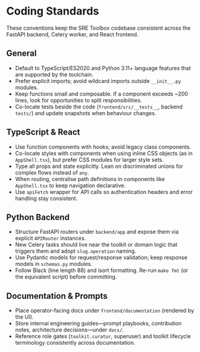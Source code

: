 # Coding Standards

These conventions keep the SRE Toolbox codebase consistent across the FastAPI backend, Celery worker, and React frontend.

## General
- Default to TypeScript/ES2020 and Python 3.11+ language features that are supported by the toolchain.
- Prefer explicit imports; avoid wildcard imports outside `__init__.py` modules.
- Keep functions small and composable. If a component exceeds ~200 lines, look for opportunities to split responsibilities.
- Co-locate tests beside the code (`frontend/src/__tests__`, backend `tests/`) and update snapshots when behaviour changes.

## TypeScript & React
- Use function components with hooks; avoid legacy class components.
- Co-locate styles with components when using inline CSS objects (as in `AppShell.tsx`), but prefer CSS modules for larger style sets.
- Type all props and state explicitly. Lean on discriminated unions for complex flows instead of `any`.
- When routing, centralise path definitions in components like `AppShell.tsx` to keep navigation declarative.
- Use `apiFetch` wrapper for API calls so authentication headers and error handling stay consistent.

## Python Backend
- Structure FastAPI routers under `backend/app` and expose them via explicit `APIRouter` instances.
- New Celery tasks should live near the toolkit or domain logic that triggers them and adopt `slug.operation` naming.
- Use Pydantic models for request/response validation; keep response models in `schemas.py` modules.
- Follow Black (line length 88) and isort formatting. Re-run `make fmt` (or the equivalent script) before committing.

## Documentation & Prompts
- Place operator-facing docs under `frontend/documentation` (rendered by the UI).
- Store internal engineering guides—prompt playbooks, contribution notes, architecture decisions—under `docs/`.
- Reference role gates (`toolkit.curator`, superuser) and toolkit lifecycle terminology consistently across documentation.
